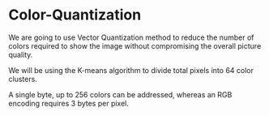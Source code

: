 # Color-Quantization

We are going to use Vector Quantization method to reduce the number of colors required to show the image without compromising the overall picture quality.

We will be using the K-means algorithm to divide total pixels into 64 color clusters.

A single byte, up to 256 colors can be addressed, whereas an RGB encoding requires 3 bytes per pixel.

